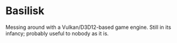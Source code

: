 # Basilisk
Messing around with a Vulkan/D3D12-based game engine. Still in its infancy; probably useful to nobody as it is.
